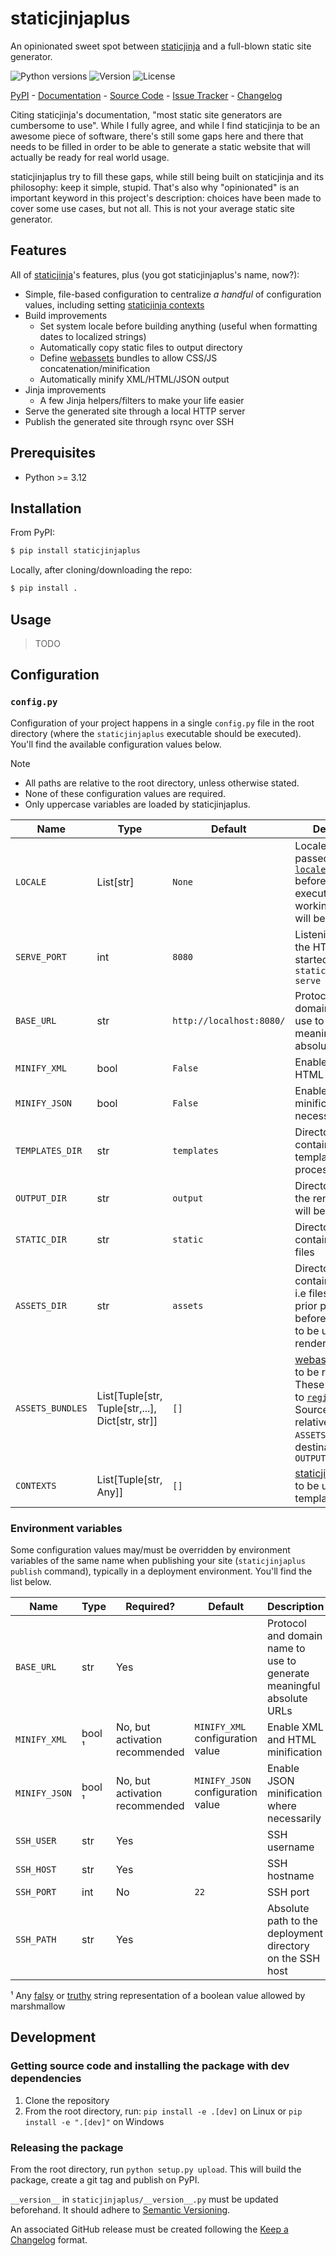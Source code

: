 # staticjinjaplus

An opinionated sweet spot between [staticjinja](https://staticjinja.readthedocs.io/en/latest/) and a full-blown static
site generator.

![Python versions](https://img.shields.io/pypi/pyversions/staticjinjaplus.svg) ![Version](https://img.shields.io/pypi/v/staticjinjaplus.svg) ![License](https://img.shields.io/pypi/l/staticjinjaplus.svg)

[PyPI](https://pypi.org/project/staticjinjaplus/) - [Documentation](https://github.com/EpocDotFr/staticjinjaplus?tab=readme-ov-file#usage) - [Source Code](https://github.com/EpocDotFr/staticjinjaplus) - [Issue Tracker](https://github.com/EpocDotFr/staticjinjaplus/issues) - [Changelog](https://github.com/EpocDotFr/staticjinjaplus/releases)

Citing staticjinja's documentation, "most static site generators are cumbersome to use". While I fully agree, and while
I find staticjinja to be an awesome piece of software, there's still some gaps here and there that needs to be filled in
order to be able to generate a static website that will actually be ready for real world usage.

staticjinjaplus try to fill these gaps, while still being built on staticjinja and its philosophy: keep it simple, stupid.
That's also why "opinionated" is an important keyword in this project's description: choices have been made to cover some
use cases, but not all. This is not your average static site generator.

## Features

All of [staticjinja](https://staticjinja.readthedocs.io/en/latest/)'s features, plus (you got staticjinjaplus's name,
now?):

  - Simple, file-based configuration to centralize *a handful* of configuration values, including setting [staticjinja contexts](https://staticjinja.readthedocs.io/en/stable/user/advanced.html#loading-data)
  - Build improvements
    - Set system locale before building anything (useful when formatting dates to localized strings)
    - Automatically copy static files to output directory
    - Define [webassets](https://webassets.readthedocs.io/en/latest/) bundles to allow CSS/JS concatenation/minification
    - Automatically minify XML/HTML/JSON output
  - Jinja improvements
    - A few Jinja helpers/filters to make your life easier
  - Serve the generated site through a local HTTP server
  - Publish the generated site through rsync over SSH

## Prerequisites

  - Python >= 3.12

## Installation

From PyPI:

```bash
$ pip install staticjinjaplus
```

Locally, after cloning/downloading the repo:

```bash
$ pip install .
```

## Usage

> TODO

## Configuration

### `config.py`

Configuration of your project happens in a single `config.py` file in the root directory (where the `staticjinjaplus`
executable should be executed). You'll find the available configuration values below.

> [!NOTE]
>   - All paths are relative to the root directory, unless otherwise stated.
>   - None of these configuration values are required.
>   - Only uppercase variables are loaded by staticjinjaplus.

| Name             | Type                                            | Default                  | Description                                                                                                                                                                                                                                                                            |
|------------------|-------------------------------------------------|--------------------------|----------------------------------------------------------------------------------------------------------------------------------------------------------------------------------------------------------------------------------------------------------------------------------------|
| `LOCALE`         | List[str]                                       | `None`                   | Locale identifiers passed to [`locale.setlocale()`](https://docs.python.org/3.12/library/locale.html#locale.setlocale) before a build is executed. The first working identifier will be used                                                                                           |
| `SERVE_PORT`     | int                                             | `8080`                   | Listening port of the HTTP server started by `staticjinjaplus serve`                                                                                                                                                                                                                   |
| `BASE_URL`       | str                                             | `http://localhost:8080/` | Protocol and domain name to use to generate meaningful absolute URLs                                                                                                                                                                                                                   |
| `MINIFY_XML`     | bool                                            | `False`                  | Enable XML and HTML minification                                                                                                                                                                                                                                                       |
| `MINIFY_JSON`    | bool                                            | `False`                  | Enable JSON minification where necessarily                                                                                                                                                                                                                                             |
| `TEMPLATES_DIR`  | str                                             | `templates`              | Directory containing the Jinja templates to be processed                                                                                                                                                                                                                               |
| `OUTPUT_DIR`     | str                                             | `output`                 | Directory where the rendered site will be saved                                                                                                                                                                                                                                        |
| `STATIC_DIR`     | str                                             | `static`                 | Directory containing static files                                                                                                                                                                                                                                                      |
| `ASSETS_DIR`     | str                                             | `assets`                 | Directory containing assets, i.e files that needs prior processing before being able to be used by the rendered site                                                                                                                                                                   |
| `ASSETS_BUNDLES` | List[Tuple[str, Tuple[str,...], Dict[str, str]] | `[]`                     | [webassets bundles](https://webassets.readthedocs.io/en/latest/bundles.html) to be registered. These are passed to [`register()`](https://webassets.readthedocs.io/en/latest/environment.html#registering-bundles). Sources are relative to `ASSETS_DIR`, destinations to `OUTPUT_DIR` |
| `CONTEXTS`       | List[Tuple[str, Any]]                           | `[]`                     | [staticjinja contexts](https://staticjinja.readthedocs.io/en/stable/user/advanced.html#loading-data) to be used by templates                                                                                                                                                           |

### Environment variables

Some configuration values may/must be overridden by environment variables of the same name when publishing your site
(`staticjinjaplus publish` command), typically in a deployment environment. You'll find the list below.

| Name          | Type   | Required?                      | Default                           | Description                                                          |
|---------------|--------|--------------------------------|-----------------------------------|----------------------------------------------------------------------|
| `BASE_URL`    | str    | Yes                            |                                   | Protocol and domain name to use to generate meaningful absolute URLs |
| `MINIFY_XML`  | bool ¹ | No, but activation recommended | `MINIFY_XML` configuration value  | Enable XML and HTML minification                                     |
| `MINIFY_JSON` | bool ¹ | No, but activation recommended | `MINIFY_JSON` configuration value | Enable JSON minification where necessarily                           |
| `SSH_USER`    | str    | Yes                            |                                   | SSH username                                                         |
| `SSH_HOST`    | str    | Yes                            |                                   | SSH hostname                                                         |
| `SSH_PORT`    | int    | No                             | `22`                              | SSH port                                                             |
| `SSH_PATH`    | str    | Yes                            |                                   | Absolute path to the deployment directory on the SSH host            |

¹ Any [falsy](https://marshmallow.readthedocs.io/en/stable/marshmallow.fields.html#marshmallow.fields.Boolean.falsy) or [truthy](https://marshmallow.readthedocs.io/en/stable/marshmallow.fields.html#marshmallow.fields.Boolean.truthy) string representation of a boolean value allowed by marshmallow

## Development

### Getting source code and installing the package with dev dependencies

  1. Clone the repository
  2. From the root directory, run: `pip install -e .[dev]` on Linux or `pip install -e ".[dev]"` on Windows

### Releasing the package

From the root directory, run `python setup.py upload`. This will build the package, create a git tag and publish on PyPI.

`__version__` in `staticjinjaplus/__version__.py` must be updated beforehand. It should adhere to [Semantic Versioning](https://semver.org/spec/v2.0.0.html).

An associated GitHub release must be created following the [Keep a Changelog](https://keepachangelog.com/en/1.0.0/) format.